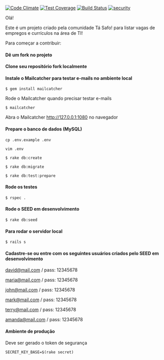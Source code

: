 [![Code Climate](https://codeclimate.com/github/tasafo/tasafo_jobs/badges/gpa.svg)](https://codeclimate.com/github/tasafo/tasafo_jobs) [![Test Coverage](https://codeclimate.com/github/tasafo/tasafo_jobs/badges/coverage.svg)](https://codeclimate.com/github/tasafo/tasafo_jobs/coverage) [![Build Status](https://travis-ci.org/tasafo/tasafo_jobs.svg?branch=master)](https://travis-ci.org/tasafo/tasafo_jobs) [![security](https://hakiri.io/github/tasafo/tasafo_jobs/master.svg)](https://hakiri.io/github/tasafo/tasafo_jobs/master)

Olá!

Este é um projeto criado pela comunidade Tá Safo! para listar vagas de empregos e currículos na área de TI!

Para começar a contribuir:

#### Dê um fork no projeto

#### Clone seu repositório fork localmente

#### Instale o Mailcatcher para testar e-mails no ambiente local

`$ gem install mailcatcher`

Rode o Mailcatcher quando precisar testar e-mails

`$ mailcatcher`

Abra o Mailcatcher http://127.0.0.1:1080 no navegador

#### Prepare o banco de dados (MySQL)

`cp .env.example .env`

`vim .env`

`$ rake db:create`

`$ rake db:migrate`

`$ rake db:test:prepare`

#### Rode os testes

`$ rspec .`

#### Rode o SEED em desenvolvimento

`$ rake db:seed`

#### Para rodar o servidor local

`$ rails s`

#### Cadastre-se ou entre com os seguintes usuários criados pelo SEED em desenvolvimento

david@mail.com   / pass: 12345678

maria@mail.com   / pass: 12345678

john@mail.com    / pass: 12345678

mark@mail.com    / pass: 12345678

terry@mail.com   / pass: 12345678

amanda@mail.com  / pass: 12345678

#### Ambiente de produção
Deve ser gerado o token de segurança

    SECRET_KEY_BASE=$(rake secret)
